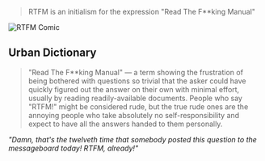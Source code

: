 > RTFM is an initialism for the expression "Read The F**king Manual"

![RTFM Comic](http://i.imgur.com/UxbHkrB.png)

## Urban Dictionary

> "Read The F**king Manual" — a term showing the frustration of being bothered with questions so trivial that the asker could have quickly figured out the answer on their own with minimal effort, usually by reading readily-available documents. People who say "RTFM!" might be considered rude, but the true rude ones are the annoying people who take absolutely no self-responsibility and expect to have all the answers handed to them personally.

*"Damn, that's the twelveth time that somebody posted this question to the messageboard today! RTFM, already!"*